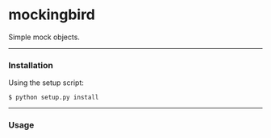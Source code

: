 # mockingbird

Simple mock objects.

- - -

### Installation

Using the setup script:
```
$ python setup.py install
```

- - -

### Usage

